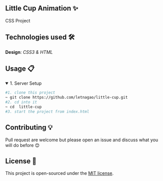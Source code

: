 ## Little Cup Animation ✨
CSS Project

## Technologies used 🛠️
**Design**: *CSS3 & HTML*<br />

## Usage 📋
<details open>
<summary>1. Server Setup</summary>

```bash
#1. clone this project
~ git clone https://github.com/letnagao/little-cup.git
#2. cd into it
~ cd  little-cup
#3. start the project from index.html
```
</details>

## Contributing 💡
Pull request are welcome but please open an issue and discuss what you will do before 😊

## License 📄
This project is open-sourced under the [MIT license](https://opensource.org/licenses/MIT).
